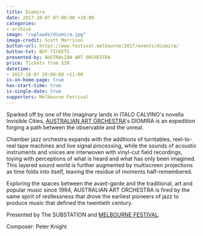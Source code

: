 ```yaml
---
title: Diomira
date: 2017-10-07 07:00:00 +10:00
categories:
- archive
image: "/uploads/diomira.jpg"
image-credit: Scott Morrison
button-url: https://www.festival.melbourne/2017/events/diomira/
button-txt: BUY TICKETS
presented-by: AUSTRALIAN ART ORCHESTRA
price: Tickets from $30
datetime:
- 2017-10-07 20:00:00 +11:00
is-on-home-page: true
has-start-time: true
is-single-date: true
supporters: Melbourne Festival
---
```


Sparked off by one of the imaginary lands in ITALO CALVINO's novella Invisible Cities, [AUSTRALIAN ART ORCHESTRA](http://www.aao.com.au/)'s DIOMIRA is an expedition forging a path between the observable and the unreal.

Chamber jazz orchestra expands with the additions of turntables, reel-to-reel tape machines and live signal processing, while the sounds of acoustic instruments and voices are interwoven with vinyl-cut field recordings, toying with perceptions of what is heard and what has only been imagined. This layered sound world is further augmented by multiscreen projections as time folds into itself, leaving the residue of moments half-remembered.

Exploring the spaces between the avant-garde and the traditional, art and popular music since 1994, AUSTRALIAN ART ORCHESTRA is fired by the same spirit of restlessness that drove the earliest pioneers of jazz to produce music that defined the twentieth century.

Presented by The SUBSTATION and [MELBOURNE FESTIVAL](https://www.festival.melbourne/).

Composer: Peter Knight




